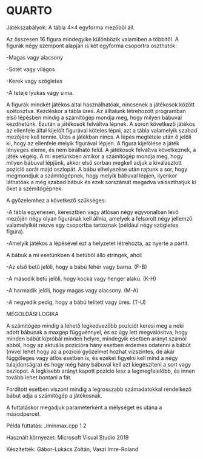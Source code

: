 # QUARTO
Játékszabályok:
A tábla 4×4 egyforma mezőből áll.

Az összesen 16 figura mindegyike különbözik valamiben a többitől. A figurák négy szempont alapján is két egyforma csoportra oszthatók:

-Magas vagy alacsony

-Sötét vagy világos

-Kerek vagy szögletes

-A teteje lyukas vagy sima.

A figurák mindkét játékos által használhatóak, nincsenek a játékosok között szétosztva.
Kezdéskor a tábla üres.
Az álltalunk létrehozott programban első lépésben mindig a számítógép mondja meg, hogy milyen bábuval kezdhetünk.
Ezután a játékosok felváltva lépnek. A soron következő játékos az ellenfele által kijelölt figurával köteles lépni, azt a tábla valamelyik szabad mezőjére 
kell tennie. Ütés a játékban nincs. A lépés megtétele után ő jelöli ki, hogy az ellenfele melyik figurával lépjen.
A figura kijelölése a játék lényeges eleme, és nem bírálható felül. 
A játékosok felváltva következnek, a játék végéig.
A mi esetünkben amikor a számítógép mondja meg, hogy milyen bábuval lépjünk, akkor első sorban megkell adjuk
a kiválasztott pozició sorát majd oszlopát. A bábu elhelyezése után rajtunk a sor, hogy megmondjuk a számítógépnek, hogy
melyik bábuval lépjen, ilyenkor láthatóak a még szabad bábuk és ezek sorszámát megadva választhatjuk ki őket a szémítógépnek.

A győzelemhez a következő szükséges: 

-A tábla egyenesen, keresztben vagy átlósan négy egyvonalban levő mezőjén négy olyan figurának kell állnia, 
amelyek a felsorolt négy jellemző valamelyikét nézve egy csoportba tartoznak (például négy szögletes figura). 

-Amelyik játékos a lépésével ezt a helyzetet létrehozta, az nyerte a partit.

A bábuk a mi esetünkben 4 betüből álló stringek, ahol:

-Az első betű jelöli, hogy a bábú fehér vagy barna. (F-B)

-A második betű jelöli, hogy kocka vagy henger alakú. (K-H)

-A harmadik jelöli, hogy magas vagy alacsony. (M-A)

-A negyedik pedig, hogy a bábú telített vagy üres. (T-U)

MEGOLDÁSI LOGIKA

A számítógép mindig a lehető legkedvezőbb pozíciót keresi meg a neki adott bábunak a maxgep függvénnyel,
és ez úgy lett megvalósítva, hogy minden bábút kipróbál minden helyre, mindegyik esetben arányt számól abból,
hogy az aktuális pozicíóra hány esetben érdemes odatenni a bábút (mivel lehet hogy az a pozíció győzelmet hozhat vízszintes,
de akár függőleges vagy átlós esetben is, és ezeket figyelni kell mind a négy tulajdonságra) és hogy még hány bábuval kell azt kiegészíteni a sort vagy oszlopot.
A legkisebb arányt kapott pozíció lesz a legmegfelelőbb, és innen tovább lehet bontani a fát.

Fordított esetben viszont mindig a legrosszabb számadatokkal rendelkező bábut adja a számítógép a 
játékosnak.

A futtatáskor megadjuk paraméterként a mélységet és utána a másodpercet.

Példa futtatás: ./minmax.cpp 1 2

Használt környezet: Microsoft Visual Studio 2019

Készítették: 
Gábor-Lukács Zoltán,
Vaszi Imre-Roland
